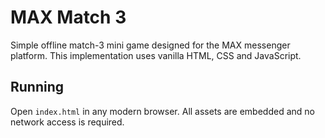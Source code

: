 # MAX Match 3

Simple offline match-3 mini game designed for the MAX messenger platform. This implementation uses vanilla HTML, CSS and JavaScript.

## Running
Open `index.html` in any modern browser. All assets are embedded and no network access is required.
